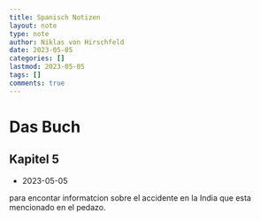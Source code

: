 ```yaml
---
title: Spanisch Notizen
layout: note
type: note
author: Niklas von Hirschfeld
date: 2023-05-05
categories: []
lastmod: 2023-05-05
tags: []
comments: true
---
```


# Das Buch

## Kapitel 5
- 2023-05-05

para encontar informatcion sobre el accidente en la India que esta mencionado en el pedazo.
